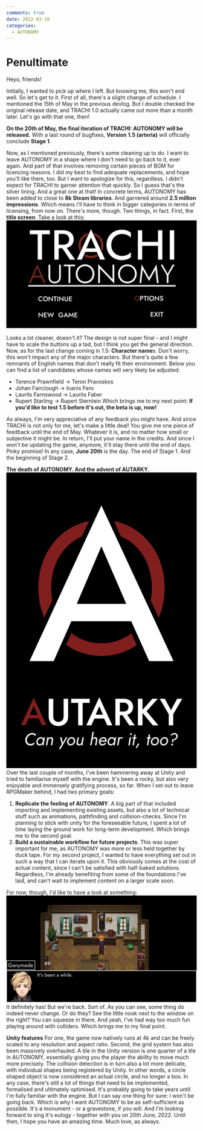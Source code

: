 ```yaml
---
comments: true
date: 2022-03-10
categories:
  - AUTONOMY
---
```


# Penultimate

Heyo, friends!

Initially, I wanted to pick up where I left.
But knowing me, this won't end well.
So let's get to it.
First of all, there's a slight change of schedule. I mentioned the 15th of May in the previous devlog. But I double checked the original release date, and TRACHI 1.0 actually came out more than a month later. Let's go with that one, then!

**On the 20th of May, the final iteration of TRACHI: AUTONOMY will be released.**
With a last round of bugfixes, **Version** **1.5 (arteria)** will officially conclude **Stage 1**.

Now, as I mentioned previously, there's some cleaning up to do. I want to leave AUTONOMY in a shape where I don't need to go back to it, ever again. And part of that involves removing certain pieces of BGM for licencing reasons. I did my best to find adequate replacements, and hope you'll like them, too. But I want to apologize for this, regardless. I didn't expect for TRACHI to garner attention that quickly. So I guess that's the silver lining. And a great one at that!
In concrete terms, AUTONOMY has been added to close to **8k Steam libraries**. And garnered around **2.5 million impressions**. Which means I'll have to think in bigger categories in terms of licensing, from now on.
There's more, though. Two things, in fact.
First, the **title screen**. Take a look at this:
![](/assets/blog/images/itch/2022/5mB8Rw.png)

<!-- more -->
Looks a lot cleaner, doesn't it? The design is not super final - and I might have to scale the buttons up a tad, but I think you get the general direction.
Now, as for the last change coming in 1.5: **Character name**s. 
Don't worry, this won't impact any of the major characters. But there's quite a few remnants of English names that don't really fit their environment. Below you can find a list of candidates whose names will very likely be adjusted:
  - Terence Prawnfield -> Teron Pravoskos
  - Johan Fairclough -> Ioanis Fero
  - Laurits Farnswood -> Laurits Faber
  - Rupert Starling -> Rupert Sternlein
Which brings me to my next point: **If you'd like to test 1.5 before it's out, the beta is up, now!**

As always, I'm very appreciative of any feedback you might have.
And since TRACHI is not only for me, let's make a little deal!
You give me one piece of feedback until the end of May. Whatever it is, and no matter how small or subjective it might be.
In return, I'll put your name in the credits. And since I won't be updating the game, anymore, it'll stay there until the end of days.
Pinky promise!
In any case, **June 20th** is the day.
The end of Stage 1. And the beginning of Stage 2.

**The death of AUTONOMY. And the advent of AUTARKY.**
![](/assets/blog/images/itch/2022/RPdB1R.png)
Over the last couple of months, I've been hammering away at Unity and tried to familiarise myself with the engine. It's been a rocky, but also very enjoyable and immensely gratifying process, so far.
When I set out to leave RPGMaker behind, I had two primary goals:
1) **Replicate the feeling of AUTONOMY**. A big part of that included importing and implementing existing assets, but also a lot of technical stuff such as animations, pathfinding and collision-checks. Since I'm planning to stick with unity for the foreseeable future, I spent a lot of time laying the ground work for long-term development. Which brings me to the second goal.
2) **Build a sustainable workflow for future projects**. This was super important for me, as AUTONOMY was more or less held together by duck tape. For my second project, I wanted to have everything set out in such a way that I can iterate upon it. This obviously comes at the cost of actual content, since I can't be satisfied with half-baked solutions. Regardless, I'm already benefiting from some of the foundations I've laid, and can't wait to implement content on a larger scale soon. 

For now, though, I'd like to have a look at something:
![](/assets/blog/images/itch/2022/7ZXkDv.png)It definitely has! But we're back. Sort of.
As you can see, some thing do indeed never change. Or do they?
See the little nook next to the window on the right? You can squeeze in there. And yeah, I've had way too much fun playing around with colliders. Which brings me to my final point.

**Unity features**
For one, the game now natively runs at 4k and can be freely scaled to any resolution and aspect ratio. Second, the grid system has also been massively overhauled. A tile in the Unity version is one quarter of a tile in AUTONOMY, essentially giving you the player the ability to move much more precisely. The collision detection is in turn also a lot more delicate, with individual shapes being registered by Unity. In other words, a circle shaped object is now considered an actual circle, and no longer a box.
In any case, there's still a lot of things that need to be implemented, formalised and ultimately optimised. It's probably going to take years until I'm fully familiar with the engine. But I can say one thing for sure: I won't be going back. Which is why I want AUTONOMY to be as self-sufficient as possible.
It's a monument - or a gravestone, if you will.
And I'm looking forward to sing it's eulogy - together with you on 20th June, 2022.
Until then, I hope you have an amazing time.
Much love, as always.
